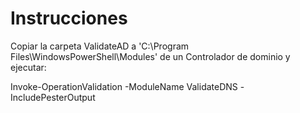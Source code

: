 # Instrucciones


Copiar la carpeta ValidateAD a 'C:\Program Files\WindowsPowerShell\Modules' de un Controlador de dominio y ejecutar:

Invoke-OperationValidation -ModuleName ValidateDNS -IncludePesterOutput
